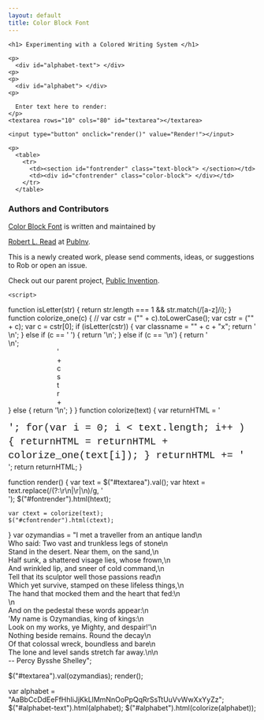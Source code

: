 ```yaml
---
layout: default
title: Color Block Font
---
```

    
    
<style>
  
  
.ax {
	position: relative;
    }
span.ax::before {
    content: " ";
    background-color: red;
    position:absolute; 
    top: -20px; 
    left: 0;  
    width: 10px; 
    height: 10px; 
    border: 1px solid #000000
}
span.ax::after {
    content: " ";
    background-color: red;
    position:absolute; 
    top: -10px; 
    left: 0;  
    width: 10px; 
    height: 10px; 
    border: 1px solid #000000
}
    .bx {
	position: relative;
    }
span.bx::before {
    content: " ";
    background-color: green;
    position:absolute; 
    top: -20px; 
    left: 0;  
    width: 10px; 
    height: 10px; 
    border: 1px solid #000000
}
span.bx::after {
    content: " ";
    background-color: yellow;
    position:absolute; 
    top: -10px; 
    left: 0;  
    width: 10px; 
    height: 10px; 
    border: 1px solid #000000
}


    .cx {
	position: relative;
    }
span.cx::before {
    content: " ";
    background-color: black;
    position:absolute; 
    top: -20px; 
    left: 0;  
    width: 10px; 
    height: 10px; 
    border: 1px solid #000000
}
span.cx::after {
    content: " ";
    background-color: green;
    position:absolute; 
    top: -10px; 
    left: 0;  
    width: 10px; 
    height: 10px; 
    border: 1px solid #000000
}

    .dx {
	position: relative;
    }
span.dx::before {
    content: " ";
    background-color: red;
    position:absolute; 
    top: -20px; 
    left: 0;  
    width: 10px; 
    height: 10px; 
    border: 1px solid #000000
}
span.dx::after {
    content: " ";
    background-color: black;
    position:absolute; 
    top: -10px; 
    left: 0;  
    width: 10px; 
    height: 10px; 
    border: 1px solid #000000
}

    .ex {
	position: relative;
    }
span.ex::before {
    content: " ";
    background-color: green;
    position:absolute; 
    top: -20px; 
    left: 0;  
    width: 10px; 
    height: 10px; 
    border: 1px solid #000000
}
span.ex::after {
    content: " ";
    background-color: green;
    position:absolute; 
    top: -10px; 
    left: 0;  
    width: 10px; 
    height: 10px; 
    border: 1px solid #000000
}

    .fx {
	position: relative;
    }
span.fx::before {
    content: " ";
    background-color: red;
    position:absolute; 
    top: -20px; 
    left: 0;  
    width: 10px; 
    height: 10px; 
    border: 1px solid #000000
}
span.fx::after {
    content: " ";
    background-color: green;
    position:absolute; 
    top: -10px; 
    left: 0;  
    width: 10px; 
    height: 10px; 
    border: 1px solid #000000
}


    .gx {
	position: relative;
    }
span.gx::before {
    content: " ";
    background-color: green;
    position:absolute; 
    top: -20px; 
    left: 0;  
    width: 10px; 
    height: 10px; 
    border: 1px solid #000000
}
span.gx::after {
    content: " ";
    background-color: black;
    position:absolute; 
    top: -10px; 
    left: 0;  
    width: 10px; 
    height: 10px; 
    border: 1px solid #000000
}
    .hx {
	position: relative;
    }
span.hx::before {
    content: " ";
    background-color: cyan;
    position:absolute; 
    top: -20px; 
    left: 0;  
    width: 10px; 
    height: 10px; 
    border: 1px solid #000000
}
span.hx::after {
    content: " ";
    background-color: yellow;
    position:absolute; 
    top: -10px; 
    left: 0;  
    width: 10px; 
    height: 10px; 
    border: 1px solid #000000
}


    .ix {
	position: relative;
    }
span.ix::before {
    content: " ";
    background-color: yellow;
    position:absolute; 
    top: -20px; 
    left: 0;  
    width: 10px; 
    height: 10px; 
    border: 1px solid #000000
}
span.ix::after {
    content: " ";
    background-color: yellow;
    position:absolute; 
    top: -10px; 
    left: 0;  
    width: 10px; 
    height: 10px; 
    border: 1px solid #000000
}

    .jx {
	position: relative;
    }
span.jx::before {
    content: " ";
    background-color: yellow;
    position:absolute; 
    top: -20px; 
    left: 0;  
    width: 10px; 
    height: 10px; 
    border: 1px solid #000000
}
span.jx::after {
    content: " ";
    background-color: black;
    position:absolute; 
    top: -10px; 
    left: 0;  
    width: 10px; 
    height: 10px; 
    border: 1px solid #000000
}

    .kx {
	position: relative;
    }
span.kx::before {
    content: " ";
    background-color: yellow;
    position:absolute; 
    top: -20px; 
    left: 0;  
    width: 10px; 
    height: 10px; 
    border: 1px solid #000000
}
span.kx::after {
    content: " ";
    background-color: cyan;
    position:absolute; 
    top: -10px; 
    left: 0;  
    width: 10px; 
    height: 10px; 
    border: 1px solid #000000
}

    .lx {
	position: relative;
    }
span.lx::before {
    content: " ";
    background-color: cyan;
    position:absolute; 
    top: -20px; 
    left: 0;  
    width: 10px; 
    height: 10px; 
    border: 1px solid #000000
}
span.lx::after {
    content: " ";
    background-color: red;
    position:absolute; 
    top: -10px; 
    left: 0;  
    width: 10px; 
    height: 10px; 
    border: 1px solid #000000
}

    .mx {
	position: relative;
    }

span.mx::before {
    content: " ";
    background-color: green;
    position:absolute; 
    top: -20px; 
    left: 0;  
    width: 10px; 
    height: 10px; 
    border: 1px solid #000000
}
span.mx::after {
    content: " ";
    background-color: red;
    position:absolute; 
    top: -10px; 
    left: 0;  
    width: 10px; 
    height: 10px; 
    border: 1px solid #000000
}
    .nx {
	position: relative;
    }
span.nx::before {
    content: " ";
    background-color: red;
    position:absolute; 
    top: -20px; 
    left: 0;  
    width: 10px; 
    height: 10px; 
    border: 1px solid #000000
}
span.nx::after {
    content: " ";
    background-color: yellow;
    position:absolute; 
    top: -10px; 
    left: 0;  
    width: 10px; 
    height: 10px; 
    border: 1px solid #000000
}


    .ox {
	position: relative;
    }
span.ox::before {
    content: " ";
    background-color: cyan;
    position:absolute; 
    top: -20px; 
    left: 0;  
    width: 10px; 
    height: 10px; 
    border: 1px solid #000000
}
span.ox::after {
    content: " ";
    background-color: cyan;
    position:absolute; 
    top: -10px; 
    left: 0;  
    width: 10px; 
    height: 10px; 
    border: 1px solid #000000
}

    .px {
	position: relative;
    }
span.px::before {
    content: " ";
    background-color: cyan;
    position:absolute; 
    top: -20px; 
    left: 0;  
    width: 10px; 
    height: 10px; 
    border: 1px solid #000000
}
span.px::after {
    content: " ";
    background-color: green;
    position:absolute; 
    top: -10px; 
    left: 0;  
    width: 10px; 
    height: 10px; 
    border: 1px solid #000000
}

    .qx {
	position: relative;
    }
span.qx::before {
    content: " ";
    background-color: black;
    position:absolute; 
    top: -20px; 
    left: 0;  
    width: 10px; 
    height: 10px; 
    border: 1px solid #000000
}
span.qx::after {
    content: " ";
    background-color: cyan;
    position:absolute; 
    top: -10px; 
    left: 0;  
    width: 10px; 
    height: 10px; 
    border: 1px solid #000000
}

    .rx {
	position: relative;
    }
span.rx::before {
    content: " ";
    background-color: red;
    position:absolute; 
    top: -20px; 
    left: 0;  
    width: 10px; 
    height: 10px; 
    border: 1px solid #000000
}
span.rx::after {
    content: " ";
    background-color: black;
    position:absolute; 
    top: -10px; 
    left: 0;  
    width: 10px; 
    height: 10px; 
    border: 1px solid #000000
}


    .sx {
	position: relative;
    }
span.sx::before {
    content: " ";
    background-color: green;
    position:absolute; 
    top: -20px; 
    left: 0;  
    width: 10px; 
    height: 10px; 
    border: 1px solid #000000
}
span.sx::after {
    content: " ";
    background-color: cyan;
    position:absolute; 
    top: -10px; 
    left: 0;  
    width: 10px; 
    height: 10px; 
    border: 1px solid #000000
}
    .tx {
	position: relative;
    }
span.tx::before {
    content: " ";
    background-color: black;
    position:absolute; 
    top: -20px; 
    left: 0;  
    width: 10px; 
    height: 10px; 
    border: 1px solid #000000
}
span.tx::after {
    content: " ";
    background-color: yellow;
    position:absolute; 
    top: -10px; 
    left: 0;  
    width: 10px; 
    height: 10px; 
    border: 1px solid #000000
}


    .ux {
	position: relative;
    }
span.ux::before {
    content: " ";
    background-color: black;
    position:absolute; 
    top: -20px; 
    left: 0;  
    width: 10px; 
    height: 10px; 
    border: 1px solid #000000
}
span.ux::after {
    content: " ";
    background-color: black;
    position:absolute; 
    top: -10px; 
    left: 0;  
    width: 10px; 
    height: 10px; 
    border: 1px solid #000000
}

    .vx {
	position: relative;
    }
span.vx::before {
    content: " ";
    background-color: red;
    position:absolute; 
    top: -20px; 
    left: 0;  
    width: 10px; 
    height: 10px; 
    border: 1px solid #000000
}
span.vx::after {
    content: " ";
    background-color: cyan;
    position:absolute; 
    top: -10px; 
    left: 0;  
    width: 10px; 
    height: 10px; 
    border: 1px solid #000000
}

    .wx {
	position: relative;
    }
span.wx::before {
    content: " ";
    background-color: yellow;
    position:absolute; 
    top: -20px; 
    left: 0;  
    width: 10px; 
    height: 10px; 
    border: 1px solid #000000
}
span.wx::after {
    content: " ";
    background-color: red;
    position:absolute; 
    top: -10px; 
    left: 0;  
    width: 10px; 
    height: 10px; 
    border: 1px solid #000000
}

    .xx {
	position: relative;
    }
span.xx::before {
    content: " ";
    background-color: yellow;
    position:absolute; 
    top: -20px; 
    left: 0;  
    width: 10px; 
    height: 10px; 
    border: 1px solid #000000
}
span.xx::after {
    content: " ";
    background-color: green;
    position:absolute; 
    top: -10px; 
    left: 0;  
    width: 10px; 
    height: 10px; 
    border: 1px solid #000000
}

    .yx {
	position: relative;
    }
span.yx::before {
    content: " ";
    background-color: cyan;
    position:absolute; 
    top: -20px; 
    left: 0;  
    width: 10px; 
    height: 10px; 
    border: 1px solid #000000
}
span.yx::after {
    content: " ";
    background-color: black;
    position:absolute; 
    top: -10px; 
    left: 0;  
    width: 10px; 
    height: 10px; 
    border: 1px solid #000000
}

    .zx {
	position: relative;
    }
span.zx::before {
    content: " ";
    background-color: black;
    position:absolute; 
    top: -20px; 
    left: 0;  
    width: 10px; 
    height: 10px; 
    border: 1px solid #000000
}
span.zx::after {
    content: " ";
    background-color: red;
    position:absolute; 
    top: -10px; 
    left: 0;  
    width: 10px; 
    height: 10px; 
    border: 1px solid #000000
}



    .Ax {
	position: relative;
    }
span.Ax::before {
    content: " ";
    background-color: red;
    position:absolute; 
    top: -22px; 
    left: 0;  
    width: 10px; 
    height: 12px; 
    border: 1px solid #000000
}
span.Ax::after {
    content: " ";
    background-color: red;
    position:absolute; 
    top: -10px; 
    left: 0;  
    width: 10px; 
    height: 12px; 
    border: 1px solid #000000
}
    .Bx {
	position: relative;
    }
span.Bx::before {
    content: " ";
    background-color: green;
    position:absolute; 
    top: -22px; 
    left: 0;  
    width: 10px; 
    height: 12px; 
    border: 1px solid #000000
}
span.Bx::after {
    content: " ";
    background-color: yellow;
    position:absolute; 
    top: -10px; 
    left: 0;  
    width: 10px; 
    height: 12px; 
    border: 1px solid #000000
}


    .Cx {
	position: relative;
    }
span.Cx::before {
    content: " ";
    background-color: black;
    position:absolute; 
    top: -22px; 
    left: 0;  
    width: 10px; 
    height: 12px; 
    border: 1px solid #000000
}
span.Cx::after {
    content: " ";
    background-color: green;
    position:absolute; 
    top: -10px; 
    left: 0;  
    width: 10px; 
    height: 12px; 
    border: 1px solid #000000
}

    .Dx {
	position: relative;
    }
span.Dx::before {
    content: " ";
    background-color: red;
    position:absolute; 
    top: -22px; 
    left: 0;  
    width: 10px; 
    height: 12px; 
    border: 1px solid #000000
}
span.Dx::after {
    content: " ";
    background-color: black;
    position:absolute; 
    top: -10px; 
    left: 0;  
    width: 10px; 
    height: 12px; 
    border: 1px solid #000000
}

    .Ex {
	position: relative;
    }
span.Ex::before {
    content: " ";
    background-color: green;
    position:absolute; 
    top: -22px; 
    left: 0;  
    width: 10px; 
    height: 12px; 
    border: 1px solid #000000
}
span.Ex::after {
    content: " ";
    background-color: green;
    position:absolute; 
    top: -10px; 
    left: 0;  
    width: 10px; 
    height: 12px; 
    border: 1px solid #000000
}

    .Fx {
	position: relative;
    }
span.Fx::before {
    content: " ";
    background-color: red;
    position:absolute; 
    top: -22px; 
    left: 0;  
    width: 10px; 
    height: 12px; 
    border: 1px solid #000000
}
span.Fx::after {
    content: " ";
    background-color: green;
    position:absolute; 
    top: -10px; 
    left: 0;  
    width: 10px; 
    height: 12px; 
    border: 1px solid #000000
}


    .Gx {
	position: relative;
    }
span.Gx::before {
    content: " ";
    background-color: green;
    position:absolute; 
    top: -22px; 
    left: 0;  
    width: 10px; 
    height: 12px; 
    border: 1px solid #000000
}
span.Gx::after {
    content: " ";
    background-color: black;
    position:absolute; 
    top: -10px; 
    left: 0;  
    width: 10px; 
    height: 12px; 
    border: 1px solid #000000
}
    .Hx {
	position: relative;
    }
span.Hx::before {
    content: " ";
    background-color: cyan;
    position:absolute; 
    top: -22px; 
    left: 0;  
    width: 10px; 
    height: 12px; 
    border: 1px solid #000000
}
span.Hx::after {
    content: " ";
    background-color: yellow;
    position:absolute; 
    top: -10px; 
    left: 0;  
    width: 10px; 
    height: 12px; 
    border: 1px solid #000000
}


    .Ix {
	position: relative;
    }
span.Ix::before {
    content: " ";
    background-color: yellow;
    position:absolute; 
    top: -22px; 
    left: 0;  
    width: 10px; 
    height: 12px; 
    border: 1px solid #000000
}
span.Ix::after {
    content: " ";
    background-color: yellow;
    position:absolute; 
    top: -10px; 
    left: 0;  
    width: 10px; 
    height: 12px; 
    border: 1px solid #000000
}

    .Jx {
	position: relative;
    }
span.Jx::before {
    content: " ";
    background-color: yellow;
    position:absolute; 
    top: -22px; 
    left: 0;  
    width: 10px; 
    height: 12px; 
    border: 1px solid #000000
}
span.Jx::after {
    content: " ";
    background-color: black;
    position:absolute; 
    top: -10px; 
    left: 0;  
    width: 10px; 
    height: 12px; 
    border: 1px solid #000000
}

    .Kx {
	position: relative;
    }
span.Kx::before {
    content: " ";
    background-color: yellow;
    position:absolute; 
    top: -22px; 
    left: 0;  
    width: 10px; 
    height: 12px; 
    border: 1px solid #000000
}
span.Kx::after {
    content: " ";
    background-color: cyan;
    position:absolute; 
    top: -10px; 
    left: 0;  
    width: 10px; 
    height: 12px; 
    border: 1px solid #000000
}

    .Lx {
	position: relative;
    }
span.Lx::before {
    content: " ";
    background-color: cyan;
    position:absolute; 
    top: -22px; 
    left: 0;  
    width: 10px; 
    height: 12px; 
    border: 1px solid #000000
}
span.Lx::after {
    content: " ";
    background-color: red;
    position:absolute; 
    top: -10px; 
    left: 0;  
    width: 10px; 
    height: 12px; 
    border: 1px solid #000000
}

    .Mx {
	position: relative;
    }

span.Mx::before {
    content: " ";
    background-color: green;
    position:absolute; 
    top: -22px; 
    left: 0;  
    width: 10px; 
    height: 12px; 
    border: 1px solid #000000
}
span.Mx::after {
    content: " ";
    background-color: red;
    position:absolute; 
    top: -10px; 
    left: 0;  
    width: 10px; 
    height: 12px; 
    border: 1px solid #000000
}
    .Nx {
	position: relative;
    }
span.Nx::before {
    content: " ";
    background-color: red;
    position:absolute; 
    top: -22px; 
    left: 0;  
    width: 10px; 
    height: 12px; 
    border: 1px solid #000000
}
span.Nx::after {
    content: " ";
    background-color: yellow;
    position:absolute; 
    top: -10px; 
    left: 0;  
    width: 10px; 
    height: 12px; 
    border: 1px solid #000000
}


    .Ox {
	position: relative;
    }
span.Ox::before {
    content: " ";
    background-color: cyan;
    position:absolute; 
    top: -22px; 
    left: 0;  
    width: 10px; 
    height: 12px; 
    border: 1px solid #000000
}
span.Ox::after {
    content: " ";
    background-color: cyan;
    position:absolute; 
    top: -10px; 
    left: 0;  
    width: 10px; 
    height: 12px; 
    border: 1px solid #000000
}

    .Px {
	position: relative;
    }
span.Px::before {
    content: " ";
    background-color: cyan;
    position:absolute; 
    top: -22px; 
    left: 0;  
    width: 10px; 
    height: 12px; 
    border: 1px solid #000000
}
span.Px::after {
    content: " ";
    background-color: green;
    position:absolute; 
    top: -10px; 
    left: 0;  
    width: 10px; 
    height: 12px; 
    border: 1px solid #000000
}

    .Qx {
	position: relative;
    }
span.Qx::before {
    content: " ";
    background-color: black;
    position:absolute; 
    top: -22px; 
    left: 0;  
    width: 10px; 
    height: 12px; 
    border: 1px solid #000000
}
span.Qx::after {
    content: " ";
    background-color: cyan;
    position:absolute; 
    top: -10px; 
    left: 0;  
    width: 10px; 
    height: 12px; 
    border: 1px solid #000000
}

    .Rx {
	position: relative;
    }
span.Rx::before {
    content: " ";
    background-color: red;
    position:absolute; 
    top: -22px; 
    left: 0;  
    width: 10px; 
    height: 12px; 
    border: 1px solid #000000
}
span.Rx::after {
    content: " ";
    background-color: black;
    position:absolute; 
    top: -10px; 
    left: 0;  
    width: 10px; 
    height: 12px; 
    border: 1px solid #000000
}


    .Sx {
	position: relative;
    }
span.Sx::before {
    content: " ";
    background-color: green;
    position:absolute; 
    top: -22px; 
    left: 0;  
    width: 10px; 
    height: 12px; 
    border: 1px solid #000000
}
span.Sx::after {
    content: " ";
    background-color: cyan;
    position:absolute; 
    top: -10px; 
    left: 0;  
    width: 10px; 
    height: 12px; 
    border: 1px solid #000000
}
    .Tx {
	position: relative;
    }
span.Tx::before {
    content: " ";
    background-color: black;
    position:absolute; 
    top: -22px; 
    left: 0;  
    width: 10px; 
    height: 12px; 
    border: 1px solid #000000
}
span.Tx::after {
    content: " ";
    background-color: yellow;
    position:absolute; 
    top: -10px; 
    left: 0;  
    width: 10px; 
    height: 12px; 
    border: 1px solid #000000
}


    .Ux {
	position: relative;
    }
span.Ux::before {
    content: " ";
    background-color: black;
    position:absolute; 
    top: -22px; 
    left: 0;  
    width: 10px; 
    height: 12px; 
    border: 1px solid #000000
}
span.Ux::after {
    content: " ";
    background-color: black;
    position:absolute; 
    top: -10px; 
    left: 0;  
    width: 10px; 
    height: 12px; 
    border: 1px solid #000000
}

    .Vx {
	position: relative;
    }
span.Vx::before {
    content: " ";
    background-color: red;
    position:absolute; 
    top: -22px; 
    left: 0;  
    width: 10px; 
    height: 12px; 
    border: 1px solid #000000
}
span.Vx::after {
    content: " ";
    background-color: cyan;
    position:absolute; 
    top: -10px; 
    left: 0;  
    width: 10px; 
    height: 12px; 
    border: 1px solid #000000
}

    .Wx {
	position: relative;
    }
span.Wx::before {
    content: " ";
    background-color: yellow;
    position:absolute; 
    top: -22px; 
    left: 0;  
    width: 10px; 
    height: 12px; 
    border: 1px solid #000000
}
span.Wx::after {
    content: " ";
    background-color: red;
    position:absolute; 
    top: -10px; 
    left: 0;  
    width: 10px; 
    height: 12px; 
    border: 1px solid #000000
}

    .Xx {
	position: relative;
    }
span.Xx::before {
    content: " ";
    background-color: yellow;
    position:absolute; 
    top: -22px; 
    left: 0;  
    width: 10px; 
    height: 12px; 
    border: 1px solid #000000
}
span.Xx::after {
    content: " ";
    background-color: green;
    position:absolute; 
    top: -10px; 
    left: 0;  
    width: 10px; 
    height: 12px; 
    border: 1px solid #000000
}

    .Yx {
	position: relative;
    }
span.Yx::before {
    content: " ";
    background-color: cyan;
    position:absolute; 
    top: -22px; 
    left: 0;  
    width: 10px; 
    height: 12px; 
    border: 1px solid #000000
}
span.Yx::after {
    content: " ";
    background-color: black;
    position:absolute; 
    top: -10px; 
    left: 0;  
    width: 10px; 
    height: 12px; 
    border: 1px solid #000000
}

    .Zx {
	position: relative;
    }
span.Zx::before {
    content: " ";
    background-color: black;
    position:absolute; 
    top: -22px; 
    left: 0;  
    width: 10px; 
    height: 12px; 
    border: 1px solid #000000
}
span.Zx::after {
    content: " ";
    background-color: red;
    position:absolute; 
    top: -10px; 
    left: 0;  
    width: 10px; 
    height: 12px; 
    border: 1px solid #000000
}


.text-block {
    font-family: "Courier";
font-size: 22px;
text-align: left;
}

    .color-block {
	line-height: 28px;
	font-family: "Courier";
font-size: 20px;
text-align: left;
    }
</style>
     
  <div id="content-wrapper">
    <div class="inner clearfix">
      <section id="main-content">
	<section id="textsection" style="{border: red;}">
	</section>

	<h1> Experimenting with a Colored Writing System </h1>    

	<p>
	  <div id="alphabet-text"> </div>
	<p>
	<p>
	  <div id="alphabet"> </div>
	<p>

	  Enter text here to render:
	</p>
	<textarea rows="10" cols="80" id="textarea"></textarea>
	
	<input type="button" onclick="render()" value="Render!"></input>

	<p>
	  <table>
	    <tr>
	      <td><section id="fontrender" class="text-block"> </section></td>
	      <td><div id="cfontrender" class="color-block"> </div></td>
	    </tr>
	  </table>
</body>




<h3>
  <a id="authors-and-contributors" class="anchor" href="#authors-and-contributors" aria-hidden="true"><span aria-hidden="true" class="octicon octicon-link"></span></a>Authors and Contributors</h3>

<p><a href="https://github.com/PubInv/color-block-font">Color Block Font</a> is written and maintained by

  <a href="mailto:read.robert@gmail.com">Robert L. Read</a> at <a href="https://github.com/PubInv">PubInv</a>.</p>

<p> This is a newly created work, please send comments, ideas, or suggestions to Rob or open an issue.</p>

<p>Check out our parent project, <a href="https://pubinv.github.io/PubInv">Public Invention</a>.</p>

</section>
</div>
</div>

    <script>
function isLetter(str) {
	return str.length === 1 && str.match(/[a-z]/i);
}
function colorize_one(c) {
//    var cstr = ("" + c).toLowerCase();
    var cstr = ("" + c);
    var c = cstr[0];
    if (isLetter(cstr)) {
	var classname = "" + c + "x";
	return '<span  class="'+classname+'" style="display: inline-block; width: 0px;"><span>  </span></span>\n';
    } else if (c == ' ') {
	return '<span style="display: inline-block; width: 0px;">&nbsp;</span>\n';
    } else if (c == '\n') {
	return '<br>\n';	
    } else {
    	return '<span style="display: inline-block;  width: 0px;">'+cstr+'</span>\n';
    }
}
function colorize(text) {
    var returnHTML = '<div class="color-block">';
    for(var i = 0; i < text.length; i++ ) {
	returnHTML = returnHTML + colorize_one(text[i]);
    }
    returnHTML += '</div>';
    return returnHTML;
}

function render() {
    var text = $("#textarea").val();
    var htext = text.replace(/(?:\r\n|\r|\n)/g, '<br />');
    $("#fontrender").html(htext);

    var ctext = colorize(text);
    $("#cfontrender").html(ctext);
}
var ozymandias = "I met a traveller from an antique land\n\
Who said: Two vast and trunkless legs of stone\n\
Stand in the desert. Near them, on the sand,\n\
Half sunk, a shattered visage lies, whose frown,\n\
And wrinkled lip, and sneer of cold command,\n\
Tell that its sculptor well those passions read\n\
Which yet survive, stamped on these lifeless things,\n\
The hand that mocked them and the heart that fed:\n\
\n\
And on the pedestal these words appear:\n\
'My name is Ozymandias, king of kings:\n\
Look on my works, ye Mighty, and despair!'\n\
Nothing beside remains. Round the decay\n\
Of that colossal wreck, boundless and bare\n\
The lone and level sands stretch far away.\n\n\
-- Percy Bysshe Shelley";

$("#textarea").val(ozymandias);
render();

var alphabet = "AaBbCcDdEeFfHhIiJjKkLlMmNnOoPpQqRrSsTtUuVvWwXxYyZz";
$("#alphabet-text").html(alphabet);
$("#alphabet").html(colorize(alphabet));
		       </script>
    <style>
/*
.inner {
width: 1500px;
}
#content-wrapper {
width: 90%;
}
#main-content {
width: 90%;
}


/*
.container {
 max-width: 2000px;
}

   */   
      </style>
      <!--- My color palette will be : Red Green Yellow Cyan Black
a: r r
b: g y
c: m g
d: r m
e: g g
f: r g
g: g m
h: c y
i: y y
j: y m
k: y c
l: c r
m: g r
n: r y
o: c c
p: c g
q: m c
r: r m
s: g c
t: m y
u: m m
v: r c
w: y r
x: y g
y: c m
z: m r
--->

  

